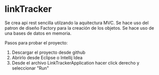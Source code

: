 # linkTracker

Se crea api rest sencilla utilzando la aquitectura MVC.
Se hace uso del patron de diseño Factory para la creación de los objetos.
Se hace uso de una bases de datos en memoria.

Pasos para probar el proyecto: 
1. Descargar el proyecto desde github 
2. Abrirlo desde Eclipse o Intellij Idea 
3. Desde el archivo LinkTrackerApplication hacer click derecho y seleccionar "Run"
